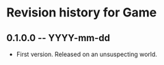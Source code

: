 # Revision history for Game

## 0.1.0.0  -- YYYY-mm-dd

* First version. Released on an unsuspecting world.
